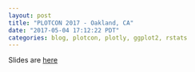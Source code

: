 ```yaml
---
layout: post
title: "PLOTCON 2017 - Oakland, CA"
date: "2017-05-04 17:12:22 PDT"
categories: blog, plotcon, plotly, ggplot2, rstats
---
```




Slides are [here](../static/presentations/Conferences/plotcon17/slides.html)

